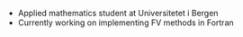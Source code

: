 - Applied mathematics student at Universitetet i Bergen
- Currently working on implementing FV methods in Fortran
<!---
thomasbjarne/thomasbjarne is a ✨ special ✨ repository because its `README.md` (this file) appears on your GitHub profile.
You can click the Preview link to take a look at your changes.
--->
